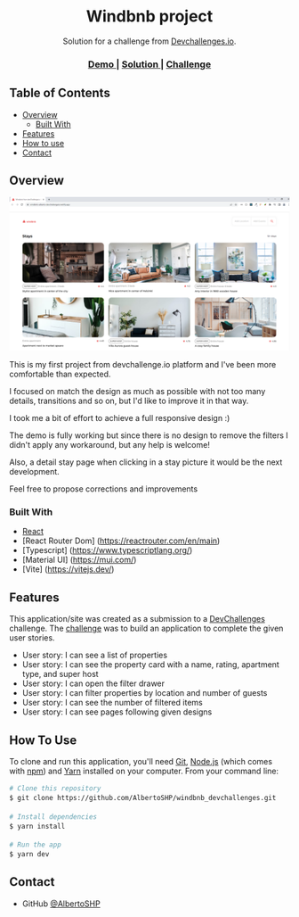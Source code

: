 <!-- Please update value in the {}  -->

<h1 align="center">Windbnb project</h1>

<div align="center">
   Solution for a challenge from  <a href="http://devchallenges.io" target="_blank">Devchallenges.io</a>.
</div>

<div align="center">
  <h3>
    <a href="https://windbnb-alberto-devchallengeio.netlify.app/">
      Demo
    </a>
    <span> | </span>
    <a href="https://github.com/AlbertoSHP/windbnb_devchallenges">
      Solution
    </a>
    <span> | </span>
    <a href="https://devchallenges.io/challenges/3JFYedSOZqAxYuOCNmYD">
      Challenge
    </a>
  </h3>
</div>

<!-- TABLE OF CONTENTS -->

## Table of Contents

- [Overview](#overview)
  - [Built With](#built-with)
- [Features](#features)
- [How to use](#how-to-use)
- [Contact](#contact)

<!-- OVERVIEW -->

## Overview

![screenshot](/public/sample.png)

This is my first project from devchallenge.io platform and I've been more comfortable than expected.

I focused on match the design as much as possible with not too many details, transitions and so on, but I'd like to improve it in that way.

I took me a bit of effort to achieve a full responsive design :)

The demo is fully working but since there is no design to remove the filters I didn't apply any workaround, but any help is welcome!

Also, a detail stay page when clicking in a stay picture it would be the next development.

Feel free to propose corrections and improvements

### Built With

<!-- This section should list any major frameworks that you built your project using. Here are a few examples.-->

- [React](https://reactjs.org/)
- [React Router Dom] (https://reactrouter.com/en/main)
- [Typescript] (https://www.typescriptlang.org/)
- [Material UI] (https://mui.com/)
- [Vite] (https://vitejs.dev/)


## Features

<!-- List the features of your application or follow the template. Don't share the figma file here :) -->

This application/site was created as a submission to a [DevChallenges](https://devchallenges.io/challenges) challenge. The [challenge](https://devchallenges.io/challenges/3JFYedSOZqAxYuOCNmYD) was to build an application to complete the given user stories.

- User story: I can see a list of properties
- User story: I can see the property card with a name, rating, apartment type, and super host
- User story: I can open the filter drawer
- User story: I can filter properties by location and number of guests
- User story: I can see the number of filtered items
- User story: I can see pages following given designs

## How To Use

<!-- Example: -->

To clone and run this application, you'll need [Git](https://git-scm.com), [Node.js](https://nodejs.org/en/download/) (which comes with [npm](http://npmjs.com)) and [Yarn](https://yarnpkg.com/) installed on your computer. From your command line:

```bash
# Clone this repository
$ git clone https://github.com/AlbertoSHP/windbnb_devchallenges.git

# Install dependencies
$ yarn install

# Run the app
$ yarn dev
```

## Contact

- GitHub [@AlbertoSHP](https://github.com/AlbertoSHP)
